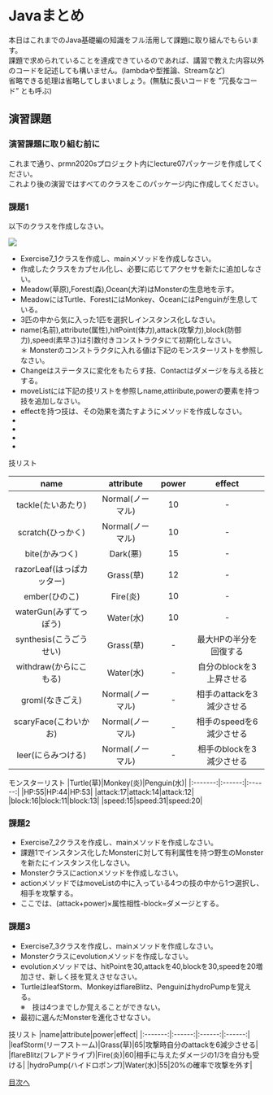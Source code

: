 # Javaまとめ

本日はこれまでのJava基礎編の知識をフル活用して課題に取り組んでもらいます。  
課題で求められていることを達成できているのであれば、講習で教えた内容以外のコードを記述しても構いません。(lambdaや型推論、Streamなど)  
省略できる処理は省略してしまいましょう。(無駄に長いコードを ”冗長なコード” とも呼ぶ)  


## 演習課題

### 演習課題に取り組む前に

これまで通り、prmn2020sプロジェクト内にlecture07パッケージを作成してください。  
これより後の演習ではすべてのクラスをこのパッケージ内に作成してください。  

### 課題1

以下のクラスを作成しなさい。

![](http://www.plantuml.com/plantuml/png/ZLBjQi904FpTUuh5Nug9jD1VGOgsK5geLF09phWaXybUk5ihz0Dyrxv8xox96SGV3KcOtGaxCvjRM9Q63tKbx5vH8usi8Q-ajKjcexO7njTSqqPz8jmAiT9a6GtClzETFb8ADokK3bqXdhL1orU8znmbnJwCxaO0EZMgA3drvMnsFuAL_a3807vFftYBq8o3daf91LusDR7CMVWhn81Uw4j0IhB6REDoKU4gsISyjqh5Qws8C_UqNyXytnNRIaTi6yHTXsjdu4rPplnhxkqy207JJdSyq4mk5PENjH-IBADEyjYh955Z8iHFdoOipsUP1ZIUdAbsuO5huP1iVrCWMpWalUV_xQVHHpGXj_UqGDgva_C7)

* Exercise7_1クラスを作成し、mainメソッドを作成しなさい。  
* 作成したクラスをカプセル化し、必要に応じてアクセサを新たに追加しなさい。  
* Meadow(草原),Forest(森),Ocean(大洋)はMonsterの生息地を示す。  
* MeadowにはTurtle、ForestにはMonkey、OceanにはPenguinが生息している。  
* 3匹の中から気に入った1匹を選択しインスタンス化しなさい。  
* name(名前),attribute(属性),hitPoint(体力),attack(攻撃力),block(防御力),speed(素早さ)は引数付きコンストラクタにて初期化しなさい。  
＊ Monsterのコンストラクタに入れる値は下記のモンスターリストを参照しなさい。  
* Changeはステータスに変化をもたらす技、Contactはダメージを与える技とする。  
* moveListには下記の技リストを参照しname,attiribute,powerの要素を持つ技を追加しなさい。  
* effectを持つ技は、その効果を満たすようにメソッドを作成しなさい。  
* 
* 
* 
* 

技リスト  

|name|attribute|power|effect|
|:-------:|:------:|:------:|:------:|
|tackle(たいあたり)|Normal(ノーマル)|10|-|
|scratch(ひっかく)|Normal(ノーマル)|10|-|
|bite(かみつく)|Dark(悪)|15|-|
|razorLeaf(はっぱカッター)|Grass(草)|12|-|
|ember(ひのこ)|Fire(炎)|10|-|
|waterGun(みずてっぽう)|Water(水)|10|-|
|synthesis(こうごうせい)|Grass(草)|-|最大HPの半分を回復する|
|withdraw(からにこもる)|Water(水)|-|自分のblockを3上昇させる|
|groml(なきごえ)|Normal(ノーマル)|-|相手のattackを3減少させる|
|scaryFace(こわいかお)|Normal(ノーマル)|-|相手のspeedを6減少させる|
|leer(にらみつける)|Normal(ノーマル)|-|相手のblockを3減少させる|

モンスターリスト
|Turtle(草)|Monkey(炎)|Penguin(水)|
|:-------:|:------:|:------:|
|HP:55|HP:44|HP:53|
|attack:17|attack:14|attack:12|
|block:16|block:11|block:13|
|speed:15|speed:31|speed:20|
  
  
### 課題2

* Exercise7_2クラスを作成し、mainメソッドを作成しなさい。  
* 課題1でインスタンス化したMonsterに対して有利属性を持つ野生のMonsterを新たにインスタンス化しなさい。  
* Monsterクラスにactionメソッドを作成しなさい。  
* actionメソッドではmoveListの中に入っている4つの技の中から1つ選択し、相手を攻撃する。  
* ここでは、(attack+power)×属性相性-block=ダメージとする。  
  
  
### 課題3

* Exercise7_3クラスを作成し、mainメソッドを作成しなさい。  
* Monsterクラスにevolutionメソッドを作成しなさい。  
* evolutionメソッドでは、hitPointを30,attackを40,blockを30,speedを20増加させ、新しく技を覚えさせなさい。 
* TurtleはleafStorm、MonkeyはflareBlitz、PenguinはhydroPumpを覚える。  
※　技は4つまでしか覚えることができない。
* 最初に選んだMonsterを進化させなさい。  

技リスト
|name|attribute|power|effect|
|:-------:|:------:|:------:|:------:|
|leafStorm(リーフストーム)|Grass(草)|65|攻撃時自分のattackを6減少させる|
|flareBlitz(フレアドライブ)|Fire(炎)|60|相手に与えたダメージの1/3を自分も受ける|
|hydroPump(ハイドロポンプ)|Water(水)|55|20%の確率で攻撃を外す|


[目次へ](../README.md)
